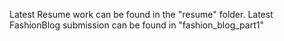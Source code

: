 Latest Resume work can be found in the "resume" folder.
Latest FashionBlog submission can be found in "fashion_blog_part1"